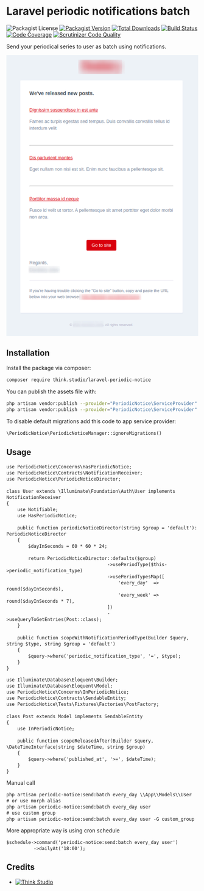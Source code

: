 # Laravel periodic notifications batch

![Packagist License](https://img.shields.io/packagist/l/think.studio/laravel-periodic-notice?color=%234dc71f)
[![Packagist Version](https://img.shields.io/packagist/v/think.studio/laravel-periodic-notice)](https://packagist.org/packages/think.studio/laravel-periodic-notice)
[![Total Downloads](https://img.shields.io/packagist/dt/think.studio/laravel-periodic-notice)](https://packagist.org/packages/think.studio/laravel-periodic-notice)
[![Build Status](https://scrutinizer-ci.com/g/dev-think-one/laravel-periodic-notice/badges/build.png?b=main)](https://scrutinizer-ci.com/g/dev-think-one/laravel-periodic-notice/build-status/main)
[![Code Coverage](https://scrutinizer-ci.com/g/dev-think-one/laravel-periodic-notice/badges/coverage.png?b=main)](https://scrutinizer-ci.com/g/dev-think-one/laravel-periodic-notice/?branch=main)
[![Scrutinizer Code Quality](https://scrutinizer-ci.com/g/dev-think-one/laravel-periodic-notice/badges/quality-score.png?b=main)](https://scrutinizer-ci.com/g/dev-think-one/laravel-periodic-notice/?branch=main)

Send your periodical series to user as batch using notifications.

![](./docs/assets/new-posts.png)

## Installation

Install the package via composer:

```bash
composer require think.studio/laravel-periodic-notice
```

You can publish the assets file with:

```bash
php artisan vendor:publish --provider="PeriodicNotice\ServiceProvider" --tag="config"
php artisan vendor:publish --provider="PeriodicNotice\ServiceProvider" --tag="lang"
```

To disable default migrations add this code to app service provider:

```injectablephp
\PeriodicNotice\PeriodicNoticeManager::ignoreMigrations()
```

## Usage

```injectablephp
use PeriodicNotice\Concerns\HasPeriodicNotice;
use PeriodicNotice\Contracts\NotificationReceiver;
use PeriodicNotice\PeriodicNoticeDirector;

class User extends \Illuminate\Foundation\Auth\User implements NotificationReceiver
{
    use Notifiable;
    use HasPeriodicNotice;

    public function periodicNoticeDirector(string $group = 'default'): PeriodicNoticeDirector
    {
        $dayInSeconds = 60 * 60 * 24;

        return PeriodicNoticeDirector::defaults($group)
                                     ->usePeriodType($this->periodic_notification_type)
                                     ->usePeriodTypesMap([
                                         'every_day'  => round($dayInSeconds),
                                         'every_week' => round($dayInSeconds * 7),
                                     ])
                                     ->useQueryToGetEntries(Post::class);
    }

    public function scopeWithNotificationPeriodType(Builder $query, string $type, string $group = 'default')
    {
        $query->where('periodic_notification_type', '=', $type);
    }
}
```

```injectablephp
use Illuminate\Database\Eloquent\Builder;
use Illuminate\Database\Eloquent\Model;
use PeriodicNotice\Concerns\InPeriodicNotice;
use PeriodicNotice\Contracts\SendableEntity;
use PeriodicNotice\Tests\Fixtures\Factories\PostFactory;

class Post extends Model implements SendableEntity
{
    use InPeriodicNotice;

    public function scopeReleasedAfter(Builder $query, \DateTimeInterface|string $dateTime, string $group)
    {
        $query->where('published_at', '>=', $dateTime);
    }
}
```

Manual call

```shell
php artisan periodic-notice:send:batch every_day \\App\\Models\\User
# or use morph alias
php artisan periodic-notice:send:batch every_day user
# use custom group
php artisan periodic-notice:send:batch every_day user -G custom_group
```

More appropriate way is using cron schedule

```injectablephp
$schedule->command('periodic-notice:send:batch every_day user')
          ->dailyAt('18:00');
```

## Credits

- [![Think Studio](https://yaroslawww.github.io/images/sponsors/packages/logo-think-studio.png)](https://think.studio/)
